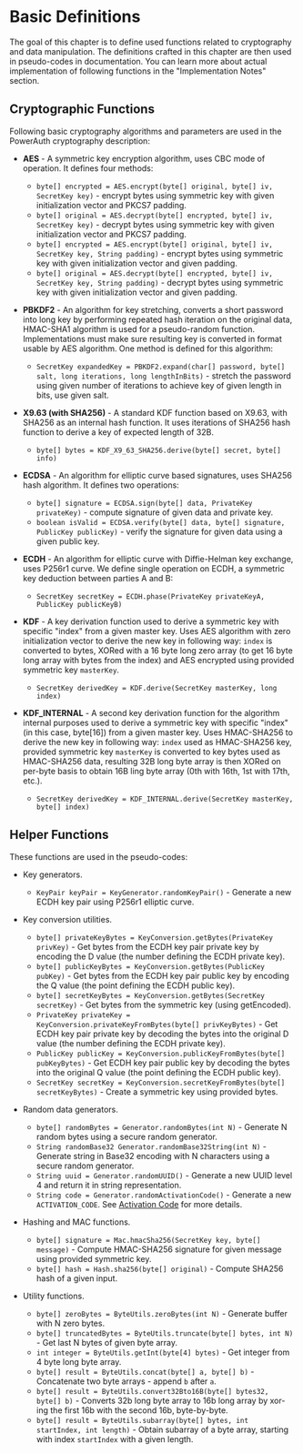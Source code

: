 # Basic Definitions

The goal of this chapter is to define used functions related to cryptography and data manipulation. The definitions crafted in this chapter are then used in pseudo-codes in documentation. You can learn more about actual implementation of following functions in the "Implementation Notes" section.

## Cryptographic Functions

Following basic cryptography algorithms and parameters are used in the PowerAuth cryptography description:

- **AES** - A symmetric key encryption algorithm, uses CBC mode of operation. It defines four methods:
  - `byte[] encrypted = AES.encrypt(byte[] original, byte[] iv, SecretKey key)` - encrypt bytes using symmetric key with given initialization vector and PKCS7 padding.
  - `byte[] original = AES.decrypt(byte[] encrypted, byte[] iv, SecretKey key)` - decrypt bytes using symmetric key with given initialization vector and PKCS7 padding.
  - `byte[] encrypted = AES.encrypt(byte[] original, byte[] iv, SecretKey key, String padding)` - encrypt bytes using symmetric key with given initialization vector and given padding.
  - `byte[] original = AES.decrypt(byte[] encrypted, byte[] iv, SecretKey key, String padding)` - decrypt bytes using symmetric key with given initialization vector and given padding.

- **PBKDF2** - An algorithm for key stretching, converts a short password into long key by performing repeated hash iteration on the original data, HMAC-SHA1 algorithm is used for a pseudo-random function. Implementations must make sure resulting key is converted in format usable by AES algorithm. One method is defined for this algorithm:
  - `SecretKey expandedKey = PBKDF2.expand(char[] password, byte[] salt, long iterations, long lengthInBits)` - stretch the password using given number of iterations to achieve key of given length in bits, use given salt.

- **X9.63 (with SHA256)** - A standard KDF function based on X9.63, with SHA256 as an internal hash function. It uses iterations of SHA256 hash function to derive a key of expected length of 32B.
  - `byte[] bytes = KDF_X9_63_SHA256.derive(byte[] secret, byte[] info)`

- **ECDSA** - An algorithm for elliptic curve based signatures, uses SHA256 hash algorithm. It defines two operations:
  - `byte[] signature = ECDSA.sign(byte[] data, PrivateKey privateKey)` - compute signature of given data and private key.
  - `boolean isValid = ECDSA.verify(byte[] data, byte[] signature, PublicKey publicKey)` - verify the signature for given data using a given public key.

- **ECDH** - An algorithm for elliptic curve with Diffie-Helman key exchange, uses P256r1 curve. We define single operation on ECDH, a symmetric key deduction between parties A and B:
  - `SecretKey secretKey = ECDH.phase(PrivateKey privateKeyA, PublicKey publicKeyB)`

- **KDF** - A key derivation function used to derive a symmetric key with specific "index" from a given master key. Uses AES algorithm with zero initialization vector to derive the new key in following way: `index` is converted to bytes, XORed with a 16 byte long zero array (to get 16 byte long array with bytes from the index) and AES encrypted using provided symmetric key `masterKey`.
  - `SecretKey derivedKey = KDF.derive(SecretKey masterKey, long index)`

- **KDF_INTERNAL** - A second key derivation function for the algorithm internal purposes used to derive a symmetric key with specific "index" (in this case, byte[16]) from a given master key. Uses HMAC-SHA256 to derive the new key in following way: `index` used as HMAC-SHA256 key, provided symmetric key `masterKey` is converted to key bytes used as HMAC-SHA256 data, resulting 32B long byte array is then XORed on per-byte basis to obtain 16B ling byte array (0th with 16th, 1st with 17th, etc.).
  - `SecretKey derivedKey = KDF_INTERNAL.derive(SecretKey masterKey, byte[] index)`

## Helper Functions

These functions are used in the pseudo-codes:

- Key generators.
  - `KeyPair keyPair = KeyGenerator.randomKeyPair()` - Generate a new ECDH key pair using P256r1 elliptic curve.

- Key conversion utilities.
  - `byte[] privateKeyBytes = KeyConversion.getBytes(PrivateKey privKey)` - Get bytes from the ECDH key pair private key by encoding the D value (the number defining the ECDH private key).
  - `byte[] publicKeyBytes = KeyConversion.getBytes(PublicKey pubKey)` - Get bytes from the ECDH key pair public key by encoding the Q value (the point defining the ECDH public key).
  - `byte[] secretKeyBytes = KeyConversion.getBytes(SecretKey secretKey)` - Get bytes from the symmetric key (using getEncoded).
  - `PrivateKey privateKey = KeyConversion.privateKeyFromBytes(byte[] privKeyBytes)` - Get ECDH key pair private key by decoding the bytes into the original D value (the number defining the ECDH private key).
  - `PublicKey publicKey = KeyConversion.publicKeyFromBytes(byte[] pubKeyBytes)` - Get ECDH key pair public key by decoding the bytes into the original Q value (the point defining the ECDH public key).
  - `SecretKey secretKey = KeyConversion.secretKeyFromBytes(byte[] secretKeyBytes)` - Create a symmetric key using provided bytes.

- Random data generators.
  - `byte[] randomBytes = Generator.randomBytes(int N)` - Generate N random bytes using a secure random generator.
  - `String randomBase32 Generator.randomBase32String(int N)` - Generate string in Base32 encoding with N characters using a secure random generator.
  - `String uuid = Generator.randomUUID()` - Generate a new UUID level 4 and return it in string representation.
  - `String code = Generator.randomActivationCode()` - Generate a new `ACTIVATION_CODE`. See [Activation Code](./Activation-Code.md) for more details.
  
- Hashing and MAC functions.
  - `byte[] signature = Mac.hmacSha256(SecretKey key, byte[] message)` - Compute HMAC-SHA256 signature for given message using provided symmetric key.
  - `byte[] hash = Hash.sha256(byte[] original)` - Compute SHA256 hash of a given input.

- Utility functions.
  - `byte[] zeroBytes = ByteUtils.zeroBytes(int N)` - Generate buffer with N zero bytes.
  - `byte[] truncatedBytes = ByteUtils.truncate(byte[] bytes, int N)` - Get last N bytes of given byte array.
  - `int integer = ByteUtils.getInt(byte[4] bytes)` - Get integer from 4 byte long byte array.
  - `byte[] result = ByteUtils.concat(byte[] a, byte[] b)` - Concatenate two byte arrays - append `b` after `a`.
  - `byte[] result = ByteUtils.convert32Bto16B(byte[] bytes32, byte[] b)` - Converts 32b long byte array to 16b long array by xor-ing the first 16b with the second 16b, byte-by-byte.
  - `byte[] result = ByteUtils.subarray(byte[] bytes, int startIndex, int length)` - Obtain subarray of a byte array, starting with index `startIndex` with a given length.
